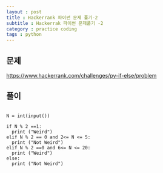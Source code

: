 ```yaml
---
layout : post
title : Hackerrank 파이썬 문제 풀기-2
subtitle : Hackerrak 파이썬 문제풀기 -2
category : practice coding
tags : python
---
```


## 문제 

https://www.hackerrank.com/challenges/py-if-else/problem

## 풀이
~~~

N = int(input())

if N % 2 ==1:
  print ("Weird")
elif N % 2 == 0 and 2<= N <= 5:
  print ("Not Weird")
elif N % 2 ==0 and 6<= N <= 20:
  print ("Weird")
else:
  print ("Not Weird")



~~~
